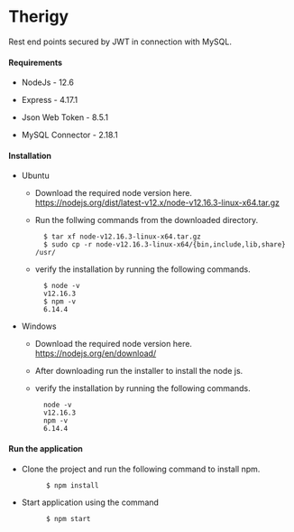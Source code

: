 # Therigy

Rest end points secured by JWT in connection with MySQL.

#### Requirements

- NodeJs - 12.6

- Express - 4.17.1

- Json Web Token - 8.5.1

- MySQL Connector - 2.18.1

#### Installation

- Ubuntu
	- Download the required node version here.
https://nodejs.org/dist/latest-v12.x/node-v12.16.3-linux-x64.tar.gz

	- Run the follwing commands from the downloaded directory.

			$ tar xf node-v12.16.3-linux-x64.tar.gz
			$ sudo cp -r node-v12.16.3-linux-x64/{bin,include,lib,share} /usr/

	- verify the installation by running the following commands.

			$ node -v
			v12.16.3
			$ npm -v
			6.14.4

- Windows
	- Download the required node version here.
https://nodejs.org/en/download/

	- After downloading run the installer to install the node js.

	- verify the installation by running the following commands.

			node -v
			v12.16.3
			npm -v
			6.14.4

#### Run the application

- Clone the project and run the following command to install npm.

			$ npm install

- Start application using the command

			$ npm start







